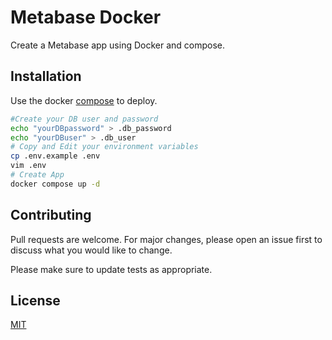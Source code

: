 # Metabase Docker

Create a Metabase app using Docker and compose.

## Installation

Use the docker [compose](https://www.metabase.com/docs/latest/installation-and-operation/running-metabase-on-docker) to deploy.

```bash
#Create your DB user and password
echo "yourDBpassword" > .db_password
echo "yourDBuser" > .db_user
# Copy and Edit your environment variables
cp .env.example .env
vim .env
# Create App
docker compose up -d
```

## Contributing

Pull requests are welcome. For major changes, please open an issue first
to discuss what you would like to change.

Please make sure to update tests as appropriate.

## License

[MIT](https://choosealicense.com/licenses/mit/)
